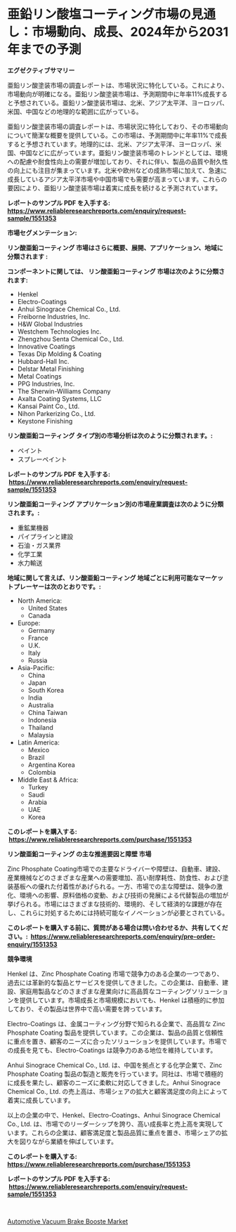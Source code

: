 <p><h1>亜鉛リン酸塩コーティング市場の見通し：市場動向、成長、2024年から2031年までの予測</h1></p><p><strong>エグゼクティブサマリー</strong></p>
<p><p>亜鉛リン酸塗装市場の調査レポートは、市場状況に特化している。これにより、市場動向が明確になる。亜鉛リン酸塗装市場は、予測期間中に年率11%成長すると予想されている。亜鉛リン酸塗装市場は、北米、アジア太平洋、ヨーロッパ、米国、中国などの地理的な範囲に広がっている。</p><p>亜鉛リン酸塗装市場の調査レポートは、市場状況に特化しており、その市場動向について簡潔な概要を提供している。この市場は、予測期間中に年率11%で成長すると予想されています。地理的には、北米、アジア太平洋、ヨーロッパ、米国、中国などに広がっています。亜鉛リン酸塗装市場のトレンドとしては、環境への配慮や耐食性向上の需要が増加しており、それに伴い、製品の品質や耐久性の向上にも注目が集まっています。北米や欧州などの成熟市場に加えて、急速に成長しているアジア太平洋市場や中国市場でも需要が高まっています。これらの要因により、亜鉛リン酸塗装市場は着実に成長を続けると予測されています。</p></p>
<p><strong>レポートのサンプル PDF を入手する: <a href="https://www.reliableresearchreports.com/enquiry/request-sample/1551353">https://www.reliableresearchreports.com/enquiry/request-sample/1551353</a></strong></p>
<p><strong>市場セグメンテーション:</strong></p>
<p><strong> リン酸亜鉛コーティング 市場はさらに概要、展開、アプリケーション、地域に分類されます :</strong></p>
<p><strong>コンポーネントに関しては、 リン酸亜鉛コーティング 市場は次のように分類されます: &nbsp;</strong></p>
<p><ul><li>Henkel</li><li>Electro-Coatings</li><li>Anhui Sinograce Chemical Co., Ltd.</li><li>Freiborne Industries, Inc.</li><li>H&W Global Industries</li><li>Westchem Technologies Inc.</li><li>Zhengzhou Senta Chemical Co., Ltd.</li><li>Innovative Coatings</li><li>Texas Dip Molding & Coating</li><li>Hubbard-Hall Inc.</li><li>Delstar Metal Finishing</li><li>Metal Coatings</li><li>PPG Industries, Inc.</li><li>The Sherwin-Williams Company</li><li>Axalta Coating Systems, LLC</li><li>Kansai Paint Co., Ltd.</li><li>Nihon Parkerizing Co., Ltd.</li><li>Keystone Finishing</li></ul></p>
<p><strong> リン酸亜鉛コーティング タイプ別の市場分析は次のように分類されます。:</strong></p>
<p><ul><li>ペイント</li><li>スプレーペイント</li></ul></p>
<p><strong>レポートのサンプル PDF を入手する: &nbsp;<a href="https://www.reliableresearchreports.com/enquiry/request-sample/1551353">https://www.reliableresearchreports.com/enquiry/request-sample/1551353</a></strong></p>
<p><strong> リン酸亜鉛コーティング アプリケーション別の市場産業調査は次のように分類されます。:</strong></p>
<p><ul><li>重鉱業機器</li><li>パイプラインと建設</li><li>石油・ガス業界</li><li>化学工業</li><li>水力輸送</li></ul></p>
<p><strong>地域に関して言えば、リン酸亜鉛コーティング 地域ごとに利用可能なマーケットプレーヤーは次のとおりです。:</strong></p>
<p><ul>
    <li>
        North America:
        <ul>
            <li>United States</li>
            <li>Canada</li>
        </ul>
    </li>
    <li>
        Europe:
        <ul>
            <li>Germany</li>
            <li>France</li>
            <li>U.K.</li>
            <li>Italy</li>
            <li>Russia</li>
        </ul>
    </li>
    <li>
        Asia-Pacific:
        <ul>
            <li>China</li>
            <li>Japan</li>
            <li>South Korea</li>
            <li>India</li>
            <li>Australia</li>
            <li>China Taiwan</li>
            <li>Indonesia</li>
            <li>Thailand</li>
            <li>Malaysia</li>
        </ul>
    </li>
    <li>
        Latin America:
        <ul>
            <li>Mexico</li>
            <li>Brazil</li>
            <li>Argentina Korea</li>
            <li>Colombia</li>
        </ul>
    </li>
    <li>
        Middle East & Africa:
        <ul>
            <li>Turkey</li>
            <li>Saudi</li>
            <li>Arabia</li>
            <li>UAE</li>
            <li>Korea</li>
        </ul>
    </li>
    </ul></p>
<p><strong>このレポートを購入する: &nbsp;<a href="https://www.reliableresearchreports.com/purchase/1551353">https://www.reliableresearchreports.com/purchase/1551353</a></strong></p>
<p><strong>リン酸亜鉛コーティング の主な推進要因と障壁 市場</strong></p>
<p><p>Zinc Phosphate Coating市場での主要なドライバーや障壁は、自動車、建設、産業機械などのさまざまな産業への需要増加、高い耐摩耗性、防食性、および塗装基板への優れた付着性があげられる。一方、市場での主な障壁は、競争の激化、環境への影響、原料価格の変動、および技術の発展による代替製品の増加が挙げられる。市場にはさまざまな技術的、環境的、そして経済的な課題が存在し、これらに対処するためには持続可能なイノベーションが必要とされている。</p></p>
<p><strong>このレポートを購入する前に、質問がある場合は問い合わせるか、共有してください。:&nbsp; <a href="https://www.reliableresearchreports.com/enquiry/pre-order-enquiry/1551353">https://www.reliableresearchreports.com/enquiry/pre-order-enquiry/1551353</a></strong></p>
<p><strong>競争環境</strong></p>
<p><p>Henkel は、Zinc Phosphate Coating 市場で競争力のある企業の一つであり、過去には革新的な製品とサービスを提供してきました。この企業は、自動車、建設、家庭用製品などのさまざまな産業向けに高品質なコーティングソリューションを提供しています。市場成長と市場規模においても、Henkel は積極的に参加しており、その製品は世界中で高い需要を誇っています。</p><p>Electro-Coatings は、金属コーティング分野で知られる企業で、高品質な Zinc Phosphate Coating 製品を提供しています。この企業は、製品の品質と信頼性に重点を置き、顧客のニーズに合ったソリューションを提供しています。市場での成長を見ても、Electro-Coatings は競争力のある地位を維持しています。</p><p>Anhui Sinograce Chemical Co., Ltd. は、中国を拠点とする化学企業で、Zinc Phosphate Coating 製品の製造と販売を行っています。同社は、市場で積極的に成長を果たし、顧客のニーズに柔軟に対応してきました。Anhui Sinograce Chemical Co., Ltd. の売上高は、市場シェアの拡大と顧客満足度の向上によって着実に成長しています。</p><p>以上の企業の中で、Henkel、Electro-Coatings、Anhui Sinograce Chemical Co., Ltd. は、市場でのリーダーシップを誇り、高い成長率と売上高を実現しています。これらの企業は、顧客満足度と製品品質に重点を置き、市場シェアの拡大を図りながら業績を伸ばしています。</p></p>
<p><strong>このレポートを購入する: &nbsp; <a href="https://www.reliableresearchreports.com/purchase/1551353">https://www.reliableresearchreports.com/purchase/1551353</a></strong></p>
<p><strong>レポートのサンプル PDF を入手する: &nbsp;<a href="https://www.reliableresearchreports.com/enquiry/request-sample/1551353">https://www.reliableresearchreports.com/enquiry/request-sample/1551353</a></strong><strong></strong></p>
<p>&nbsp;</p>
<p><p><a href="https://noble-drawer-34c.notion.site/Automotive-Vacuum-Brake-Booste-Market-Challenges-Opportunities-and-Growth-Drivers-and-Major-Marke-7c40b3370d494f18890bc4f71a0a6c6e">Automotive Vacuum Brake Booste Market</a></p></p>